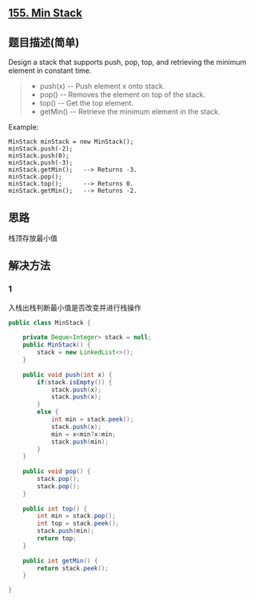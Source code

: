 ## [155. Min Stack](https://leetcode-cn.com/problems/min-stack/)

## 题目描述(简单)

Design a stack that supports push, pop, top, and retrieving the minimum element in constant time.

> - push(x) -- Push element x onto stack.
> - pop() -- Removes the element on top of the stack.
> - top() -- Get the top element.
> - getMin() -- Retrieve the minimum element in the stack.
 

Example:
```
MinStack minStack = new MinStack();
minStack.push(-2);
minStack.push(0);
minStack.push(-3);
minStack.getMin();   --> Returns -3.
minStack.pop();
minStack.top();      --> Returns 0.
minStack.getMin();   --> Returns -2.
```

## 思路

栈顶存放最小值
## 解决方法

### 1

入栈出栈判断最小值是否改变并进行栈操作

```java
public class MinStack {
	
	private Deque<Integer> stack = null;
	public MinStack() {
        stack = new LinkedList<>();
    }
    
    public void push(int x) {
    	if(stack.isEmpty()) {
    		stack.push(x);
    		stack.push(x);
    	}
    	else {
    		int min = stack.peek();
    		stack.push(x);
    		min = x<min?x:min;
    		stack.push(min);
		}
    }
    
    public void pop() {
        stack.pop();
        stack.pop();
    }
    
    public int top() {
    	int min = stack.pop();
    	int top = stack.peek();
    	stack.push(min);
        return top;
    }
    
    public int getMin() {
        return stack.peek();
    }

}
```




